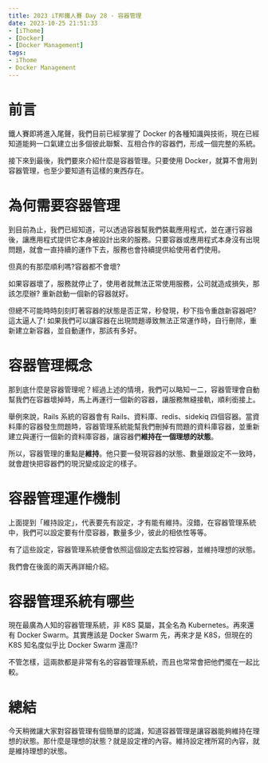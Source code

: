 ```yaml
---
title: 2023 iT邦鐵人賽 Day 28 - 容器管理
date: 2023-10-25 21:51:33
- [iThome]
- [Docker]
- [Docker Management]
tags: 
- iThome
- Docker Management
---
```

# 前言

鐵人賽即將進入尾聲，我們目前已經掌握了 Docker 的各種知識與技術，現在已經知道能夠一口氣建立出多個彼此聯繫、互相合作的容器們，形成一個完整的系統。

接下來到最後，我們要來介紹什麼是容器管理。只要使用 Docker，就算不會用到容器管理，也至少要知道有這樣的東西存在。

<!-- more -->

# 為何需要容器管理

到目前為止，我們已經知道，可以透過容器幫我們裝載應用程式，並在運行容器後，讓應用程式提供它本身被設計出來的服務。只要容器或應用程式本身沒有出現問題，就會一直持續的運作下去，服務也會持續提供給使用者們使用。

但真的有那麼順利嗎?容器都不會壞?

如果容器壞了，服務就停止了，使用者就無法正常使用服務，公司就造成損失，那該怎麼辦? 重新啟動一個新的容器就好。

但總不可能時時刻刻盯著容器的狀態是否正常，秒發現，秒下指令重啟新容器吧? 這太逼人了! 如果我們可以讓容器在出現問題導致無法正常運作時，自行刪除，重新建立新容器，並自動運作，那該有多好。

# 容器管理概念

那到底什麼是容器管理呢？經過上述的情境，我們可以略知一二，容器管理會自動幫我們在容器壞掉時，馬上再運行一個新的容器，讓服務無縫接軌，順利銜接上。

舉例來說，Rails 系統的容器會有 Rails、資料庫、redis、sidekiq 四個容器。當資料庫的容器發生問題時，容器管理系統能幫我們刪掉有問題的資料庫容器，並重新建立與運行一個新的資料庫容器，讓容器們**維持在一個理想的狀態**。

所以，容器管理的重點是**維持**。他只要一發現容器的狀態、數量跟設定不一致時，就會趕快把容器們的現況變成設定的樣子。

# 容器管理運作機制

上面提到「維持設定」，代表要先有設定，才有能有維持。沒錯，在容器管理系統中，我們可以設定要有什麼容器，數量多少，彼此的相依性等等。

有了這些設定，容器管理系統便會依照這個設定去監控容器，並維持理想的狀態。

我們會在後面的兩天再詳細介紹。

# 容器管理系統有哪些

現在最廣為人知的容器管理系統，非 K8S 莫屬，其全名為 Kubernetes。再來還有 Docker Swarm。其實應該是 Docker Swarm 先，再來才是 K8S，但現在的 K8S 知名度似乎比 Docker Swarm 還高!? 

不管怎樣，這兩款都是非常有名的容器管理系統，而且也常常會把他們擺在一起比較。

# 總結

今天稍微讓大家對容器管理有個簡單的認識，知道容器管理是讓容器能夠維持在理想的狀態。那什麼是理想的狀態？就是設定裡的內容。維持設定裡所寫的內容，就是維持理想的狀態。